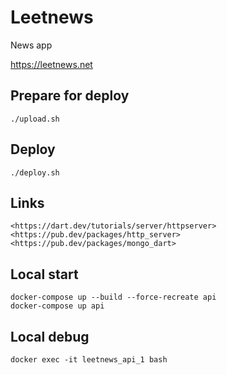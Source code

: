 # Leetnews

News app

<https://leetnews.net>

## Prepare for deploy

    ./upload.sh

## Deploy

    ./deploy.sh

## Links

    <https://dart.dev/tutorials/server/httpserver>
    <https://pub.dev/packages/http_server>
    <https://pub.dev/packages/mongo_dart>

## Local start

    docker-compose up --build --force-recreate api
    docker-compose up api

## Local debug

    docker exec -it leetnews_api_1 bash

